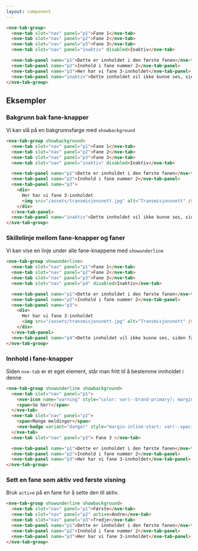 ```yaml
---
layout: component
---
```


<CodeExamplePreview>

```html
<nve-tab-group>
  <nve-tab slot="nav" panel="p1">Fane 1</nve-tab>
  <nve-tab slot="nav" panel="p2">Fane 2</nve-tab>
  <nve-tab slot="nav" panel="p3">Fane 3</nve-tab>
  <nve-tab slot="nav" panel="inaktiv" disabled>Inaktiv</nve-tab>

  <nve-tab-panel name="p1">Dette er innholdet i den første fanen</nve-tab-panel>
  <nve-tab-panel name="p2">Innhold i fane nummer 2</nve-tab-panel>
  <nve-tab-panel name="p3">Her har vi fane 3-innholdet</nve-tab-panel>
  <nve-tab-panel name="inaktiv">Dette innholdet vil ikke kunne ses, siden fanen er inaktiv</nve-tab-panel>
</nve-tab-group>
```

</CodeExamplePreview>

## Eksempler

### Bakgrunn bak fane-knapper

Vi kan slå på en bakgrunnsfarge med `showbackground`
<CodeExamplePreview>

```html
<nve-tab-group showbackground>
  <nve-tab slot="nav" panel="p1">Fane 1</nve-tab>
  <nve-tab slot="nav" panel="p2">Fane 2</nve-tab>
  <nve-tab slot="nav" panel="p3">Fane 3</nve-tab>
  <nve-tab slot="nav" panel="inaktiv" disabled>Inaktiv</nve-tab>

  <nve-tab-panel name="p1">Dette er innholdet i den første fanen</nve-tab-panel>
  <nve-tab-panel name="p2">Innhold i fane nummer 2</nve-tab-panel>
  <nve-tab-panel name="p3">
    <div>
      Her har vi fane 3-innholdet
      <img src="/assets/transmisjonsnett.jpg" alt="Transmisjonsnett" />
    </div>
  </nve-tab-panel>
  <nve-tab-panel name="inaktiv">Dette innholdet vil ikke kunne ses, siden fanen er inaktiv</nve-tab-panel>
</nve-tab-group>
```

</CodeExamplePreview>

### Skillelinje mellom fane-knapper og faner

Vi kan vise en linje under alle fane-knappene med `showunderline`

<CodeExamplePreview>

```html
<nve-tab-group showunderline>
  <nve-tab slot="nav" panel="p1">Fane 1</nve-tab>
  <nve-tab slot="nav" panel="p2">Fane 2</nve-tab>
  <nve-tab slot="nav" panel="p3">Fane 3</nve-tab>
  <nve-tab slot="nav" panel="p4" disabled>Inaktiv</nve-tab>

  <nve-tab-panel name="p1">Dette er innholdet i den første fanen</nve-tab-panel>
  <nve-tab-panel name="p2">Innhold i fane nummer 2</nve-tab-panel>
  <nve-tab-panel name="p3">
    <div>
      Her har vi fane 3-innholdet
      <img src="/assets/transmisjonsnett.jpg" alt="Transmisjonsnett" />
    </div>
  </nve-tab-panel>
  <nve-tab-panel name="p4">Dette innholdet vil ikke kunne ses, siden fanen er inaktiv</nve-tab-panel>
</nve-tab-group>
```

</CodeExamplePreview>

### Innhold i fane-knapper

Siden `nve-tab` er et eget element, står man fritt til å bestemme innholdet i denne

<CodeExamplePreview>

```html
<nve-tab-group showunderline showbackground>
  <nve-tab slot="nav" panel="p1">
    <nve-icon name="warning" style="color: var(--brand-primary); margin-inline-end: var(--spacing-xx-small)"></nve-icon>
    <span>Se her!</span>
  </nve-tab>
  <nve-tab slot="nav" panel="p2">
    <span>Mange meldinger</span>
    <nve-badge variant="danger" style="margin-inline-start: var(--spacing-xx-small)">432</nve-badge>
  </nve-tab>
  <nve-tab slot="nav" panel="p3"> Fane 3 </nve-tab>

  <nve-tab-panel name="p1">Dette er innholdet i den første fanen</nve-tab-panel>
  <nve-tab-panel name="p2">Innhold i fane nummer 2</nve-tab-panel>
  <nve-tab-panel name="p3">Her har vi fane 3-innholdet</nve-tab-panel>
</nve-tab-group>
```

</CodeExamplePreview>

### Sett en fane som aktiv ved første visning

Bruk `active` på en fane for å sette den til aktiv.

<CodeExamplePreview>

```html
<nve-tab-group showunderline showbackground>
  <nve-tab slot="nav" panel="p1">Første</nve-tab>
  <nve-tab slot="nav" panel="p2" active>Andre</nve-tab>
  <nve-tab slot="nav" panel="p3">Tredje</nve-tab>
  <nve-tab-panel name="p1">Dette er innholdet i den første fanen</nve-tab-panel>
  <nve-tab-panel name="p2">Innhold i fane nummer 2</nve-tab-panel>
  <nve-tab-panel name="p3">Her har vi fane 3-innholdet</nve-tab-panel>
</nve-tab-group>
```

</CodeExamplePreview>

